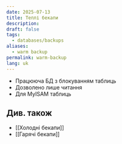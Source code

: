 ```yaml
---
date: 2025-07-13
title: Теплі бекапи
description: 
draft: false
tags:
  - databases/backups
aliases:
  - warm backup
permalink: warm-backup
lang: uk
---
```


- Працююча БД з блокуванням таблиць
- Дозволено лише читання
- Для MyISAM таблиць

## Див. також

- [[Холодні бекапи]]
- [[Гарячі бекапи]]
